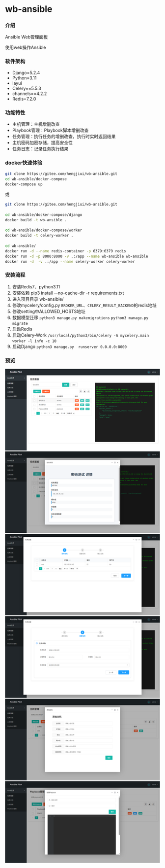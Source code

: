 # wb-ansible

### 介绍
Ansible Web管理面板

使用web操作Ansible

### 软件架构
- Django=5.2.4 
- Python=3.11
- layui 
- Celery==5.5.3
- channels==4.2.2
- Redis=7.2.0

### 功能特性
- 主机管理：主机增删改查
- Playbook管理：Playbook脚本增删改查
- 任务管理：执行任务的增删改查，执行时实时返回结果
- 主机密码加密存储，提高安全性
- 任务日志：记录任务执行结果

### docker快速体验
```bash
git clone https://gitee.com/hengjiui/wb-ansible.git
cd wb-ansible/docker-compose
docker-compose up
```
或
```bash
git clone https://gitee.com/hengjiui/wb-ansible.git

cd wb-ansible/docker-compose/django
docker build -t wb-ansible .

cd wb-ansible/docker-compose/worker
docker build -t celery-worker .

cd wb-ansible/
docker run -d --name redis-container -p 6379:6379 redis
docker run -d -p 8000:8000 -v .:/app --name wb-ansible wb-ansible
docker run -d  -v .:/app --name celery-worker celery-worker

```

### 安装流程
1. 安装Redis7、python3.11 
2. 安装依赖 pip3 install --no-cache-dir -r requirements.txt 
3. 进入项目目录 wb-ansible/ 
4. 修改mycelery/config.py 
       `BROKER_URL`、`CELERY_RESULT_BACKEND`的redis地址 
5. 修改setting中ALLOWED_HOSTS地址
6. 数据模型迁移
    `python3 manage.py makemigrations`
    `python3 manage.py migrate`
7. 启动Redis
8. 启动Celery-Work
     `/usr/local/python3/bin/celery -A mycelery.main worker -l info -c 10`
9. 启动Django
    `python3 manage.py  runserver 0.0.0.0:8000`


### 预览
![输入图片说明](gitimages/Previewimage.png)
![输入图片说明](gitimages/Previewimage2.png)
![输入图片说明](gitimages/Previewimage3.png)
![输入图片说明](gitimages/Previewimage4.png)
![输入图片说明](gitimages/Previewimage5.png)
![输入图片说明](gitimages/Previewimage6.png)





